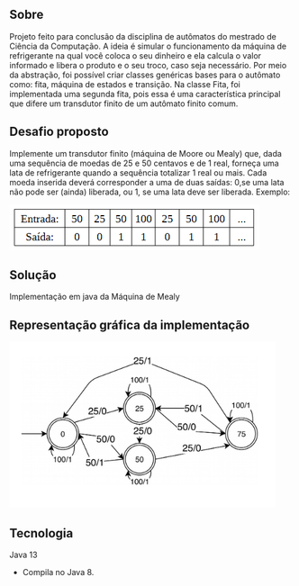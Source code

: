 ## Sobre
Projeto feito para conclusão da disciplina de autômatos do mestrado de Ciência da Computação. A ideia é simular o funcionamento da máquina de refrigerante na qual você coloca o seu dinheiro e ela calcula o valor informado e libera o produto e o seu troco, caso seja necessário.
Por meio da abstração, foi possível criar classes genéricas bases para o autômato como: fita, máquina de estados e transição. Na classe Fita, foi implementada uma segunda fita, pois essa é uma característica principal que difere um transdutor finito de um autômato finito comum.

## Desafio proposto
Implemente um transdutor finito (máquina de Moore ou Mealy) que, dada uma sequência de moedas de 25 e 50 centavos e de 1 real, forneça uma lata de refrigerante quando a sequência totalizar 1 real ou mais. Cada moeda inserida deverá corresponder a uma de duas saídas: 0,se uma lata não pode ser (ainda) liberada, ou 1, se uma lata deve ser liberada. Exemplo: 

![exemplo](exemplo.PNG)

## Solução
Implementação em java da Máquina de Mealy

## Representação gráfica da implementação

![diagrama](diagrama.PNG)


## Tecnologia
Java 13
* Compila no Java 8.


